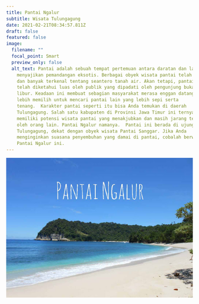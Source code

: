 ```yaml
---
title: Pantai Ngalur
subtitle: Wisata Tulungagung
date: 2021-02-21T08:34:57.811Z
draft: false
featured: false
image:
  filename: ""
  focal_point: Smart
  preview_only: false
  alt_text: Pantai adalah sebuah tempat pertemuan antara daratan dan lautan yang
    menyajikan pemandangan eksotis. Berbagai obyek wisata pantai telah dibuka
    dan banyak terkenal tentang seantero tanah air. Akan tetapi, pantai yang
    telah diketahui luas oleh publik yang dipadati oleh pengunjung bukan hari
    libur. Keadaan ini membuat sebagian masyarakat merasa enggan datang dan
    lebih memilih untuk mencari pantai lain yang lebih sepi serta
    tenang.  Karakter pantai seperti itu bisa Anda temukan di daerah
    Tulungagung. Salah satu kabupaten di Provinsi Jawa Timur ini ternyata
    memiliki potensi wisata pantai yang menakjubkan dan masih jarang terjamah
    oleh orang lain. Pantai Ngalur namanya.  Pantai ini berada di ujung selatan
    Tulungagung, dekat dengan obyek wisata Pantai Sanggar. Jika Anda
    menginginkan suasana penyembuhan yang damai di pantai, cobalah berwisata ke
    Pantai Ngalur ini.
---
```

![](pantai-ngalur-tulungagung.jpg "Pantai Ngalur")